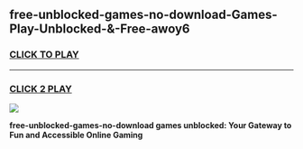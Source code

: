 
## free-unblocked-games-no-download-Games-Play-Unblocked-&-Free-awoy6
<h3>
<a href="https://premium76.site?title=free-unblocked-games-no-download&ref=24A">CLICK TO PLAY</a></h3>
<hr>

<h3>
<a href="https://premium76.site?title=free-unblocked-games-no-download&ref=24A">CLICK 2 PLAY</a>
  
</h3>

<a href="https://premium76.site?title=free-unblocked-games-no-download&ref=24A"><img src="https://clearcache.store/games.png"></a>


**free-unblocked-games-no-download games unblocked: Your Gateway to Fun and Accessible Online Gaming**
